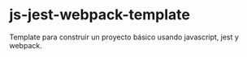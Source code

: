 # js-jest-webpack-template

Template para construir un proyecto básico usando javascript, jest y webpack.